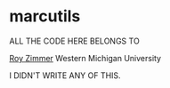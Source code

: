 marcutils
=========

ALL THE CODE HERE BELONGS TO 

[Roy Zimmer](https://royzimmer.library.wmich.edu/marc_index.html)
Western Michigan University 

I DIDN'T WRITE ANY OF THIS.
